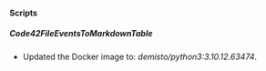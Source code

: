 
#### Scripts
##### Code42FileEventsToMarkdownTable
- Updated the Docker image to: *demisto/python3:3.10.12.63474*.